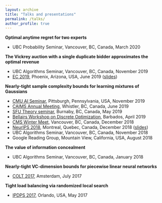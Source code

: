 ```yaml
---
layout: archive
title: "Talks and presentations"
permalink: /talks/
author_profile: true
---
```


**Optimal anytime regret for two experts**
* UBC Probability Seminar, Vancouver, BC, Canada, March 2020

**The Vickrey auction with a single duplicate bidder approximates the optimal revenue**
* UBC Algorithms Seminar, Vancouver, BC, Canada, November 2019
* [EC 2019](http://www.sigecom.org/ec19/), Phoenix, Arizona, USA, June 2019 ([slides](https://cvliaw.github.io/files/slides/bk.pdf))

**Nearly-tight sample complexity bounds for learning mixtures of Gaussians**
* [CMU AI Seminar](http://www.cs.cmu.edu/~aiseminar/), Pittsburgh, Pennsylvania, USA, November 2019
* [CAIMS Annual Meeting](https://caims.ca/annual-meetings-2/), Whistler, BC, Canada, June 2019
* [SFU Theory seminar](http://www.sfu.ca/~skoroth/cstheorysem/), Burnaby, BC, Canada, May 2019
* [Bellairs Workshop on Discrete Optimization](http://bshepherd.ca/Some_Files/Bellairs%20Workshop%202019.html), Barbados, April 2019
* [CMS Winter Meet](https://winter18.cms.math.ca/), Vancouver, BC, Canada, December 2018
* [NeurIPS 2018](https://neurips.cc/Conferences/2018), Montreal, Quebec, Canada, December 2018 ([slides](https://cvliaw.github.io/files/slides/mixtures.pdf))
* UBC Algorithms Seminar, Vancouver, BC, Canada, November 2018
* Google Reading Group, Mountain View, California, USA, August 2018

**The value of information concealment**
* UBC Algorithms Seminar, Vancouver, BC, Canada, January 2018

**Nearly-tight VC-dimension bounds for piecewise linear neural networks**
* [COLT 2017](https://www.learningtheory.org/colt2017/), Amsterdam, July 2017

**Tight load balancing via randomized local search**
* [IPDPS 2017](http://www.ipdps.org/ipdps2017/), Orlando, USA, May 2017
